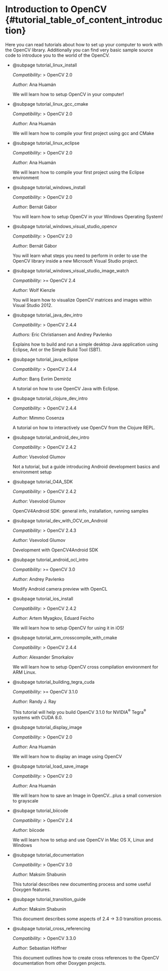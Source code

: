 Introduction to OpenCV {#tutorial_table_of_content_introduction}
======================

Here you can read tutorials about how to set up your computer to work with the OpenCV library.
Additionally you can find very basic sample source code to introduce you to the world of the OpenCV.

-   @subpage tutorial_linux_install

    _Compatibility:_ \> OpenCV 2.0

    _Author:_ Ana Huamán

    We will learn how to setup OpenCV in your computer!

-   @subpage tutorial_linux_gcc_cmake

    _Compatibility:_ \> OpenCV 2.0

    _Author:_ Ana Huamán

    We will learn how to compile your first project using gcc and CMake

-   @subpage tutorial_linux_eclipse

    _Compatibility:_ \> OpenCV 2.0

    _Author:_ Ana Huamán

    We will learn how to compile your first project using the Eclipse environment

-   @subpage tutorial_windows_install

    _Compatibility:_ \> OpenCV 2.0

    _Author:_ Bernát Gábor

    You will learn how to setup OpenCV in your Windows Operating System!

-   @subpage tutorial_windows_visual_studio_opencv

    _Compatibility:_ \> OpenCV 2.0

    _Author:_ Bernát Gábor

    You will learn what steps you need to perform in order to use the OpenCV library inside a new
    Microsoft Visual Studio project.

-   @subpage tutorial_windows_visual_studio_image_watch

    _Compatibility:_ \>= OpenCV 2.4

    _Author:_ Wolf Kienzle

    You will learn how to visualize OpenCV matrices and images within Visual Studio 2012.

-   @subpage tutorial_java_dev_intro

    _Compatibility:_ \> OpenCV 2.4.4

    _Authors:_ Eric Christiansen and Andrey Pavlenko

    Explains how to build and run a simple desktop Java application using Eclipse, Ant or the
    Simple Build Tool (SBT).

-   @subpage tutorial_java_eclipse

    _Compatibility:_ \> OpenCV 2.4.4

    _Author:_ Barış Evrim Demiröz

    A tutorial on how to use OpenCV Java with Eclipse.

-   @subpage tutorial_clojure_dev_intro

    _Compatibility:_ \> OpenCV 2.4.4

    _Author:_ Mimmo Cosenza

    A tutorial on how to interactively use OpenCV from the Clojure REPL.

-   @subpage tutorial_android_dev_intro

    _Compatibility:_ \> OpenCV 2.4.2

    _Author:_ Vsevolod Glumov

    Not a tutorial, but a guide introducing Android development basics and environment setup

-   @subpage tutorial_O4A_SDK

    _Compatibility:_ \> OpenCV 2.4.2

    _Author:_ Vsevolod Glumov

    OpenCV4Android SDK: general info, installation, running samples

-   @subpage tutorial_dev_with_OCV_on_Android

    _Compatibility:_ \> OpenCV 2.4.3

    _Author:_ Vsevolod Glumov

    Development with OpenCV4Android SDK

-   @subpage tutorial_android_ocl_intro

    _Compatibility:_ \>= OpenCV 3.0

    _Author:_ Andrey Pavlenko

    Modify Android camera preview with OpenCL

-   @subpage tutorial_ios_install

    _Compatibility:_ \> OpenCV 2.4.2

    _Author:_ Artem Myagkov, Eduard Feicho

    We will learn how to setup OpenCV for using it in iOS!

-   @subpage tutorial_arm_crosscompile_with_cmake

    _Compatibility:_ \> OpenCV 2.4.4

    _Author:_ Alexander Smorkalov

    We will learn how to setup OpenCV cross compilation environment for ARM Linux.

-   @subpage tutorial_building_tegra_cuda

    _Compatibility:_ \>= OpenCV 3.1.0

    _Author:_ Randy J. Ray

    This tutorial will help you build OpenCV 3.1.0 for NVIDIA<sup>&reg;</sup> Tegra<sup>&reg;</sup> systems with CUDA 8.0.

-   @subpage tutorial_display_image

    _Compatibility:_ \> OpenCV 2.0

    _Author:_ Ana Huamán

    We will learn how to display an image using OpenCV

-   @subpage tutorial_load_save_image

    _Compatibility:_ \> OpenCV 2.0

    _Author:_ Ana Huamán

    We will learn how to save an Image in OpenCV...plus a small conversion to grayscale

-   @subpage tutorial_biicode

    _Compatibility:_ \> OpenCV 2.4

    _Author:_ biicode

    We will learn how to setup and use OpenCV in Mac OS X, Linux and Windows

-   @subpage tutorial_documentation

    _Compatibility:_ \> OpenCV 3.0

    _Author:_ Maksim Shabunin

    This tutorial describes new documenting process and some useful Doxygen features.

-   @subpage tutorial_transition_guide

    _Author:_ Maksim Shabunin

    This document describes some aspects of 2.4 -> 3.0 transition process.

-   @subpage tutorial_cross_referencing

    _Compatibility:_ \> OpenCV 3.3.0

    _Author:_ Sebastian Höffner

    This document outlines how to create cross references to the OpenCV documentation from other Doxygen projects.
